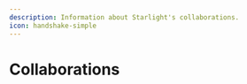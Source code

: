 ```yaml
---
description: Information about Starlight's collaborations.
icon: handshake-simple
---
```


# Collaborations

